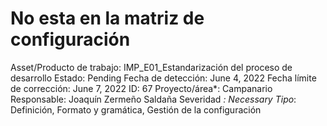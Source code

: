 # No esta en la matriz de configuración

Asset/Producto de trabajo: IMP_E01_Estandarización del proceso de desarrollo
Estado: Pending
Fecha de detección: June 4, 2022
Fecha límite de corrección: June 7, 2022
ID: 67
Proyecto/área*: Campanario
Responsable: Joaquín Zermeño Saldaña
Severidad *: Necessary
Tipo*: Definición, Formato y gramática, Gestión de la configuración